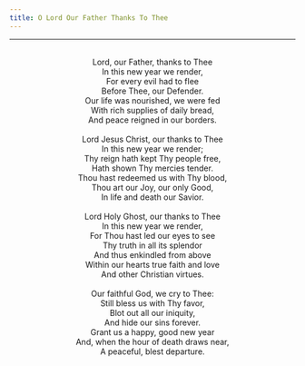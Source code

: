```yaml
---
title: O Lord Our Father Thanks To Thee
---
```


---
<center>
<br/>
Lord, our Father, thanks to Thee<br/>
In this new year we render,<br/>
For every evil had to flee<br/>
Before Thee, our Defender.<br/>
Our life was nourished, we were fed<br/>
With rich supplies of daily bread,<br/>
And peace reigned in our borders.<br/>
<br/>
Lord Jesus Christ, our thanks to Thee<br/>
In this new year we render;<br/>
Thy reign hath kept Thy people free,<br/>
Hath shown Thy mercies tender.<br/>
Thou hast redeemed us with Thy blood,<br/>
Thou art our Joy, our only Good,<br/>
In life and death our Savior.<br/>
<br/>
Lord Holy Ghost, our thanks to Thee<br/>
In this new year we render,<br/>
For Thou hast led our eyes to see<br/>
Thy truth in all its splendor<br/>
And thus enkindled from above<br/>
Within our hearts true faith and love<br/>
And other Christian virtues.<br/>
<br/>
Our faithful God, we cry to Thee:<br/>
Still bless us with Thy favor,<br/>
Blot out all our iniquity,<br/>
And hide our sins forever.<br/>
Grant us a happy, good new year<br/>
And, when the hour of death draws near,<br/>
A peaceful, blest departure.<br/>

</center>